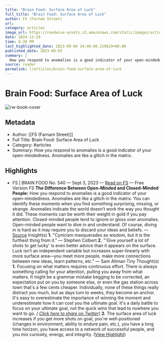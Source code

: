 ```yaml
---
title: "Brain Food: Surface Area of Luck"
full_title: "Brain Food: Surface Area of Luck"
author: FS (Farnam Street)
url: 
category: articles
image_url: https://readwise-assets.s3.amazonaws.com/static/images/article2.74d541386bbf.png
date: 2024-12-29
time: 6:39 PM
last_highlighted_date: 2023-09-04 14:49:40.219629+00:00
published_date: 2023-09-03
summary: |
  How you respond to anomalies is a good indicator of your open-mindedness. Anomalies are like a glitch in the matrix.
source: reader
permalink: l/articles/brain-food-surface-area-of-luck
---
```

# Brain Food: Surface Area of Luck

![rw-book-cover](https://readwise-assets.s3.amazonaws.com/static/images/article2.74d541386bbf.png)

## Metadata
- Author: [[FS (Farnam Street)]]
- Full Title: Brain Food: Surface Area of Luck
- Category: #articles
- Summary: How you respond to anomalies is a good indicator of your open-mindedness. Anomalies are like a glitch in the matrix.

## Highlights
- FS | BRAIN FOOD
  No. 540 — Sept 3, 2023 — [Read on FS](https://click.convertkit-mail4.com/mvux0e40w2t5hgegv7ofpfegw32qq/e0hph7h02p6pd6b8/aHR0cHM6Ly9mcy5ibG9nL2JyYWluLWZvb2Qvc2VwdGVtYmVyLTMtMjAyMy8=) — Free Version
  FS
  **The Difference Between Open-Minded and Closed-Minded People:**
  How you respond to anomalies is a good indicator of your open-mindedness. Anomalies are like a glitch in the matrix. You can identify these moments when you find something surprising, missing, or strange. Anomalies indicate the world doesn’t work the way you thought it did. These moments can be worth their weight in gold if you pay attention. Closed-minded people tend to ignore or gloss over anomalies. Open-minded people want to dive in and understand. Of course, diving in is hard as it may require you to discard your ideas and beliefs.
  — [Source](https://click.convertkit-mail4.com/mvux0e40w2t5hgegv7ofpfegw32qq/7qh7h8homkqkxlfz/aHR0cHM6Ly9mcy5ibG9nL29wZW4tY2xvc2VkLW1pbmRlZC8=)
  Insight(s)
  **1.**
  "Cynicism masquerades as wisdom, but it is the furthest thing from it." 
  — Stephen Colbert
  **2.**
  "'Give yourself a lot of shots to get lucky' is even better advice than it appears on the surface. Luck isn’t an independent variable but increases super-linearly with more surface area—you meet more people, make more connections between new ideas, learn patterns, etc."
  — Sam Altman
  Tiny Thought(s)
  **1.**
  Focusing on what matters requires continuous effort.
  There is always something calling for your attention, pulling you away from what matters. It might be a grammar mistake begging to be corrected, an expectation put on you by someone else, or even the gas station across town that's a few cents cheaper. Individually, none of these things really distract you much, but as days turn to weeks, they become an anchor.
  It's easy to overestimate the importance of winning the moment and underestimate how it can cost you the ultimate goal.
  It's a daily battle to focus on your ultimate goal, not the quick wins that lead to nowhere you want to go.
  *( [Click here to share on Twitter)](https://click.convertkit-mail4.com/mvux0e40w2t5hgegv7ofpfegw32qq/owhkhqhr7kpk0dav/aHR0cHM6Ly9jdHQuZWMvdTM0bGM=)* 
  **2.**
  The surface area of luck increases if you get more shots on goal, you're well-positioned (changes in environment, ability to endure pain, etc.), you have a long time horizon, you have access to a network of successful people, and you mix curiosity, energy, and integrity. ([View Highlight](https://read.readwise.io/read/01h9gap6zha7yfad4tv3ceg4j5))


